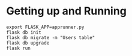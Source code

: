 # Getting up and Running

    export FLASK_APP=apprunner.py
    flask db init
    flask db migrate -m "Users table"
    flask db upgrade
    flask run
